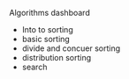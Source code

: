Algorithms dashboard 
- Into to sorting
- basic sorting
- divide and concuer sorting
- distribution sorting
- search